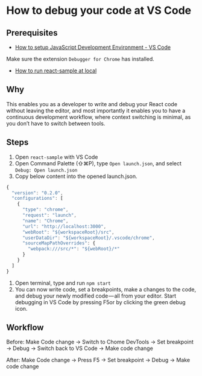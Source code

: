 # How to debug your code at VS Code

## Prerequisites

* [How to setup JavaScript Development Environment - VS Code](./how_to_setup_ide.md)

Make sure the extension ```Debugger for Chrome``` has installed.

* [How to run react-sample at local](./how_to_run.md)

## Why

This enables you as a developer to write and debug your React code without leaving the editor, and most importantly it enables you to have a continuous development workflow, where context switching is minimal, as you don’t have to switch between tools.

## Steps

1. Open ```react-sample``` with VS Code
1. Open  Command Palette (⇧⌘P), type ```Open launch.json```, and select ```Debug: Open launch.json```
1. Copy below content into the opened launch.json.

```javascript
{
  "version": "0.2.0",
  "configurations": [
    {
      "type": "chrome",
      "request": "launch",
      "name": "Chrome",
      "url": "http://localhost:3000",
      "webRoot": "${workspaceRoot}/src",
      "userDataDir": "${workspaceRoot}/.vscode/chrome",
      "sourceMapPathOverrides": {
        "webpack:///src/*": "${webRoot}/*"
      }
    }
  ]
}
```

1. Open terminal, type and run ```npm start```
1. You can now write code, set a breakpoints, make a changes to the code, and debug your newly modified code — all from your editor. Start debugging in VS Code by pressing F5or by clicking the green debug icon. 

## Workflow

Before:
Make Code change -> Switch to Chome DevTools -> Set breakpoint -> Debug -> Switch back to VS Code -> Make code change

After:
Make Code change -> Press F5 -> Set breakpoint -> Debug -> Make code change
